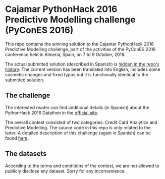 # Cajamar PythonHack 2016 Predictive Modelling challenge (PyConES 2016)
This repo contains the winning solution to the Cajamar PythonHack 2016 Predictive Modelling challenge, part of the activities of the PyConES 2016 conference held in Almería, Spain, on 7 to 9 October, 2016.

The actual submitted solution (described in Spanish) is [hidden in the repo's history](https://github.com/masdeseiscaracteres/pythonhack2016/blob/cfa1affd29ad15b8c9aa06a7b75a9b0022eb450c/classifier.ipynb). The current version has been translated into English, includes some cosmetic changes and fixed typos but it is functionally identical to the submitted solution.

## The challenge
The interested reader can find additional details (in Spanish) about the PythonHack 2016 Datathon in the [official site](https://web.archive.org/web/20161016204708/http://www.cajamardatalab.com/datathon-cajamar-pythonhack-2016/). 

The overall contest consisted of two categories: Credit Card Analytics and Predictive Modelling. The source code in this repo is only related to the latter. A detailed description of this challenge (again in Spanish) can be found [here](https://web.archive.org/web/20161016204531/http://www.cajamardatalab.com/datathon-cajamar-pythonhack-2016/predictive-modelling/).

## The datasets
According to the terms and conditions of the contest, we are not allowed to publicly disclose any dataset. Sorry for any inconvenience. 
